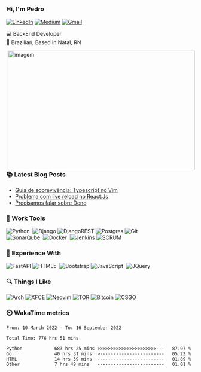 ### Hi, I'm Pedro 

[![LinkedIn](https://img.shields.io/badge/pedrofonsecaa-%230077B5.svg?style=for-the-badge&logo=linkedin&logoColor=white)](https://www.linkedin.com/in/pedrofonsecaa/)
[![Medium](https://img.shields.io/badge/peidrao-12100E?style=for-the-badge&logo=medium&logoColor=white)](https://medium.com/@peidrao)
[![Gmail](https://img.shields.io/badge/contatopedrorn-D14836?style=for-the-badge&logo=gmail&logoColor=white)](mailto:contatopedrorn@gmail.com)

💻 BackEnd Developer <br />
🏡 Brazilian, Based in Natal, RN 


<img align="right" alt="imagem" src="https://github.com/peidrao/peidrao/blob/main/test.png?raw=true" width="500" height="320" />
  
### :books: Latest Blog Posts

- [Guia de sobrevivência: Typescript no Vim](https://medium.com/@peidrao/guia-de-sobreviv%C3%AAncia-typescript-no-vim-81d514b9abaf)
- [Problema com live reload no React.Js](https://medium.com/@peidrao/problema-com-live-reload-no-react-js-aa083c608f2a)
- [Precisamos falar sobre Deno](https://medium.com/@peidrao/precisamos-falar-sobre-deno-e4ff31ba013f)
  
  
### :wrench: Work Tools

![Python](https://img.shields.io/badge/PYTHON-3776AB.svg?&style=flat&logo=python&logoColor=white)&nbsp;
![Django](https://img.shields.io/badge/DJANGO-%23092E20.svg?style=flat&logo=django&logoColor=white)
![DjangoREST](https://img.shields.io/badge/DJANGO-REST-ff1709?style=flat&logo=django&logoColor=white)
![Postgres](https://img.shields.io/badge/POSTGRES-%23316192.svg?&style=flat&logo=postgresql&logoColor=white)
![Git](https://img.shields.io/badge/GIT-%23F05033.svg?&style=flat&logo=git&logoColor=white)&nbsp;\
![SonarQube](https://img.shields.io/badge/SONARQUBE-4E9BCD.svg?&style=flat&logo=sonarqube&logoColor=white)&nbsp;
![Docker](https://img.shields.io/badge/DOCKER-2496ED.svg?&style=flat&logo=docker&logoColor=white)&nbsp;
![Jenkins](https://img.shields.io/badge/JENKIS-%232C5263.svg?style=flat&logo=jenkins&logoColor=white)
![SCRUM](https://img.shields.io/badge/SCRUM-6DB33F.svg?&style=flat&logo=ddd&logoColor=white)&nbsp;

### :rocket: Experience With

![FastAPI](https://img.shields.io/badge/FastAPI-005571?style=flat&logo=fastapi)
![HTML5](https://img.shields.io/badge/HTML5-E34F26.svg?&style=flat&logo=html5&logoColor=white)&nbsp;
![Bootstrap](https://img.shields.io/badge/BOOTSTRAP-%23563D7C.svg?style=flat&logo=bootstrap&logoColor=white)
![JavaScript](https://img.shields.io/badge/JAVASCRIPT-323330.svg?&style=flat&logo=javascript&logoColor=%23F7DF1E)&nbsp;
![JQuery](https://img.shields.io/badge/JQUERY-0769AD.svg?&style=flat&logo=jquery&logoColor=white)&nbsp;

### :mag: Things I Like
![Arch](https://img.shields.io/badge/ARCH%20LINUX-1793D1?logo=arch-linux&logoColor=fff&style=flat)
![XFCE](https://img.shields.io/badge/XFCE-%232284F2.svg?style=flat&logo=xfce&logoColor=white)
![Neovim](https://img.shields.io/badge/NEOVIM-%2357A143.svg?&style=flat&logo=neovim&logoColor=white)
![TOR](https://img.shields.io/badge/TOR-%237E4798.svg?style=flat&logo=tor-project&logoColor=white)
![Bitcoin](https://img.shields.io/badge/BITCOIN-0769AD.svg?&style=flat&logo=bitcoin&logoColor=black)
![CSGO](https://img.shields.io/badge/CSGO-0769AD.svg?&style=flat&logo=counterstrike&logoColor=black)&nbsp;

### :timer_clock: WakaTime metrics 

<!--START_SECTION:waka-->

```text
From: 10 March 2022 - To: 16 September 2022

Total Time: 776 hrs 51 mins

Python            683 hrs 25 mins >>>>>>>>>>>>>>>>>>>>>>---   87.97 %
Go                40 hrs 31 mins  >------------------------   05.22 %
HTML              14 hrs 39 mins  -------------------------   01.89 %
Other             7 hrs 49 mins   -------------------------   01.01 %
```

<!--END_SECTION:waka-->
